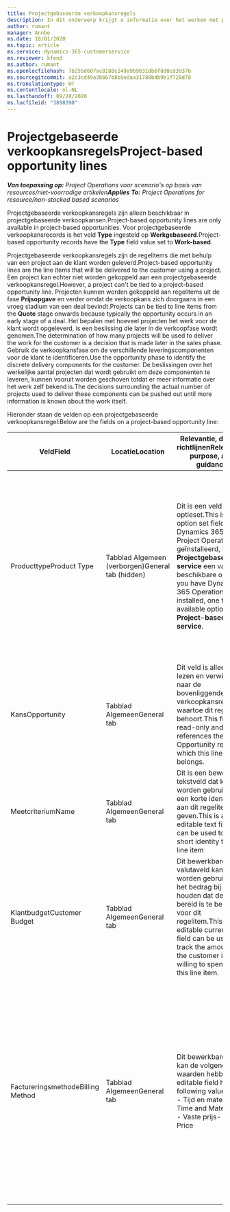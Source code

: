 ```yaml
---
title: Projectgebaseerde verkoopkansregels
description: In dit onderwerp krijgt u informatie over het werken met projectgebaseerde verkoopkansregels.
author: rumant
manager: Annbe
ms.date: 10/01/2020
ms.topic: article
ms.service: dynamics-365-customerservice
ms.reviewer: kfend
ms.author: rumant
ms.openlocfilehash: 7b255d607ac8180c249a9b9831db6f8d0cd3937b
ms.sourcegitcommit: a2c3cd49a3b667b8b5edaa31788b4b9b1f728d78
ms.translationtype: HT
ms.contentlocale: nl-NL
ms.lasthandoff: 09/28/2020
ms.locfileid: "3898390"
---
```

# <a name="project-based-opportunity-lines"></a><span data-ttu-id="245f8-103">Projectgebaseerde verkoopkansregels</span><span class="sxs-lookup"><span data-stu-id="245f8-103">Project-based opportunity lines</span></span>

<span data-ttu-id="245f8-104">_**Van toepassing op:** Project Operations voor scenario's op basis van resources/niet-voorradige artikelen_</span><span class="sxs-lookup"><span data-stu-id="245f8-104">_**Applies To:** Project Operations for resource/non-stocked based scenarios_</span></span>


<span data-ttu-id="245f8-105">Projectgebaseerde verkoopkansregels zijn alleen beschikbaar in projectgebaseerde verkoopkansen.</span><span class="sxs-lookup"><span data-stu-id="245f8-105">Project-based opportunity lines are only available in project-based opportunities.</span></span> <span data-ttu-id="245f8-106">Voor projectgebaseerde verkoopkansrecords is het veld **Type** ingesteld op **Werkgebaseerd**.</span><span class="sxs-lookup"><span data-stu-id="245f8-106">Project-based opportunity records have the **Type** field value set to **Work-based**.</span></span>

<span data-ttu-id="245f8-107">Projectgebaseerde verkoopkansregels zijn de regelitems die met behulp van een project aan de klant worden geleverd.</span><span class="sxs-lookup"><span data-stu-id="245f8-107">Project-based opportunity lines are the line items that will be delivered to the customer using a project.</span></span> <span data-ttu-id="245f8-108">Een project kan echter niet worden gekoppeld aan een projectgebaseerde verkoopkansregel.</span><span class="sxs-lookup"><span data-stu-id="245f8-108">However, a project can't be tied to a project-based opportunity line.</span></span> <span data-ttu-id="245f8-109">Projecten kunnen worden gekoppeld aan regelitems uit de fase **Prijsopgave** en verder omdat de verkoopkans zich doorgaans in een vroeg stadium van een deal bevindt.</span><span class="sxs-lookup"><span data-stu-id="245f8-109">Projects can be tied to line items from the **Quote** stage onwards because typically the opportunity occurs in an early stage of a deal.</span></span> <span data-ttu-id="245f8-110">Het bepalen met hoeveel projecten het werk voor de klant wordt opgeleverd, is een beslissing die later in de verkoopfase wordt genomen.</span><span class="sxs-lookup"><span data-stu-id="245f8-110">The determination of how many projects will be used to deliver the work for the customer is a decision that is made later in the sales phase.</span></span> <span data-ttu-id="245f8-111">Gebruik de verkoopkansfase om de verschillende leveringscomponenten voor de klant te identificeren.</span><span class="sxs-lookup"><span data-stu-id="245f8-111">Use the opportunity phase to identify the discrete delivery components for the customer.</span></span> <span data-ttu-id="245f8-112">De beslissingen over het werkelijke aantal projecten dat wordt gebruikt om deze componenten te leveren, kunnen vooruit worden geschoven totdat er meer informatie over het werk zelf bekend is.</span><span class="sxs-lookup"><span data-stu-id="245f8-112">The decisions surrounding the actual number of projects used to deliver these components can be pushed out until more information is known about the work itself.</span></span>

<span data-ttu-id="245f8-113">Hieronder staan de velden op een projectgebaseerde verkoopkansregel:</span><span class="sxs-lookup"><span data-stu-id="245f8-113">Below are the fields on a project-based opportunity line:</span></span>

| <span data-ttu-id="245f8-114">**Veld**</span><span class="sxs-lookup"><span data-stu-id="245f8-114">**Field**</span></span> | <span data-ttu-id="245f8-115">**Locatie**</span><span class="sxs-lookup"><span data-stu-id="245f8-115">**Location**</span></span> | <span data-ttu-id="245f8-116">**Relevantie, doel en richtlijnen**</span><span class="sxs-lookup"><span data-stu-id="245f8-116">**Relevance, purpose, and guidance**</span></span> | <span data-ttu-id="245f8-117">**Downstreamimpact**</span><span class="sxs-lookup"><span data-stu-id="245f8-117">**Downstream impact**</span></span> |
| --- | --- | --- | --- |
| <span data-ttu-id="245f8-118">Producttype</span><span class="sxs-lookup"><span data-stu-id="245f8-118">Product Type</span></span> | <span data-ttu-id="245f8-119">Tabblad Algemeen (verborgen)</span><span class="sxs-lookup"><span data-stu-id="245f8-119">General tab (hidden)</span></span> | <span data-ttu-id="245f8-120">Dit is een veld uit de optieset.</span><span class="sxs-lookup"><span data-stu-id="245f8-120">This is an option set field.</span></span> <span data-ttu-id="245f8-121">Als Dynamics 365 Project Operations is geïnstalleerd, is **Projectgebaseerde service** een van de beschikbare opties.</span><span class="sxs-lookup"><span data-stu-id="245f8-121">If you have Dynamics 365 Operations installed, one the available options is, **Project-based service**.</span></span>  | <span data-ttu-id="245f8-122">De waarde van dit veld is ingesteld op **Projectgebaseerde service** wanneer u de projectgebaseerde verkoopkansregel maakt vanuit het projectgebaseerde regelraster van de verkoopkans.</span><span class="sxs-lookup"><span data-stu-id="245f8-122">The value of this field is set to **Project-based service** when you create the project-based opportunity line from the project-based lines grid on the Opportunity.</span></span> <br> <span data-ttu-id="245f8-123">Als u deze waarde wijzigt of overschrijft, wordt de projectfunctionaliteit niet ingeschakeld voor uw projectgebaseerde regelitems.</span><span class="sxs-lookup"><span data-stu-id="245f8-123">If you change or override this value, the project functionality won't be enabled on your project-based line items.</span></span> |
| <span data-ttu-id="245f8-124">Kans</span><span class="sxs-lookup"><span data-stu-id="245f8-124">Opportunity</span></span> | <span data-ttu-id="245f8-125">Tabblad Algemeen</span><span class="sxs-lookup"><span data-stu-id="245f8-125">General tab</span></span> | <span data-ttu-id="245f8-126">Dit veld is alleen-lezen en verwijst naar de bovenliggende verkoopkansrecord waartoe dit regelitem behoort.</span><span class="sxs-lookup"><span data-stu-id="245f8-126">This field is read-only and references the parent Opportunity record to which this line item belongs.</span></span> | <span data-ttu-id="245f8-127">Er is geen downstreamimpact van dit veld.</span><span class="sxs-lookup"><span data-stu-id="245f8-127">There is no downstream impact of this field.</span></span> |
| <span data-ttu-id="245f8-128">Meetcriterium</span><span class="sxs-lookup"><span data-stu-id="245f8-128">Name</span></span> | <span data-ttu-id="245f8-129">Tabblad Algemeen</span><span class="sxs-lookup"><span data-stu-id="245f8-129">General tab</span></span> | <span data-ttu-id="245f8-130">Dit is een bewerkbaar tekstveld dat kan worden gebruikt om een korte identiteit aan dit regelitem te geven.</span><span class="sxs-lookup"><span data-stu-id="245f8-130">This is an editable text field that can be used to give a short identity to this line item</span></span> | <span data-ttu-id="245f8-131">Deze waarde wordt overgedragen naar de prijsopgaveregel wanneer u een prijsopgave maakt vanuit deze verkoopkans</span><span class="sxs-lookup"><span data-stu-id="245f8-131">This value is carried over to the quote line when you create a quote from this opportunity</span></span> |
| <span data-ttu-id="245f8-132">Klantbudget</span><span class="sxs-lookup"><span data-stu-id="245f8-132">Customer Budget</span></span> | <span data-ttu-id="245f8-133">Tabblad Algemeen</span><span class="sxs-lookup"><span data-stu-id="245f8-133">General tab</span></span> | <span data-ttu-id="245f8-134">Dit bewerkbare valutaveld kan worden gebruikt om het bedrag bij te houden dat de klant bereid is te besteden voor dit regelitem.</span><span class="sxs-lookup"><span data-stu-id="245f8-134">This editable currency field can be used to track the amount that the customer is willing to spend for this line item.</span></span> | <span data-ttu-id="245f8-135">Deze waarde wordt overgedragen naar het bijbehorende veld op de prijsopgaveregel wanneer u een prijsopgave maakt vanuit deze verkoopkans</span><span class="sxs-lookup"><span data-stu-id="245f8-135">This value is carried over to the corresponding field on the quote line when you create a quote from this opportunity</span></span> |
| <span data-ttu-id="245f8-136">Factureringsmethode</span><span class="sxs-lookup"><span data-stu-id="245f8-136">Billing Method</span></span> | <span data-ttu-id="245f8-137">Tabblad Algemeen</span><span class="sxs-lookup"><span data-stu-id="245f8-137">General tab</span></span> | <span data-ttu-id="245f8-138">Dit bewerkbare veld kan de volgende waarden hebben:</span><span class="sxs-lookup"><span data-stu-id="245f8-138">This editable field has the following values:</span></span></br><span data-ttu-id="245f8-139">- Tijd en materiaal</span><span class="sxs-lookup"><span data-stu-id="245f8-139">- Time and Material</span></span></br><span data-ttu-id="245f8-140">- Vaste prijs</span><span class="sxs-lookup"><span data-stu-id="245f8-140">- Fixed Price</span></span> | <span data-ttu-id="245f8-141">Deze waarde wordt overgedragen naar het bijbehorende veld op de prijsopgaveregel wanneer u een prijsopgave maakt vanuit deze verkoopkans.</span><span class="sxs-lookup"><span data-stu-id="245f8-141">This value is carried over to the corresponding field on the quote line when you create a quote from this opportunity.</span></span> <span data-ttu-id="245f8-142">Nadat de prijsopgaveregel is gemaakt, is het veld vergrendeld en kan het niet worden gewijzigd.</span><span class="sxs-lookup"><span data-stu-id="245f8-142">After the quote line is created, the field is locked and can't be changed.</span></span> <span data-ttu-id="245f8-143">Wijs deze veldwaarde zo nauwkeurig mogelijk toe.</span><span class="sxs-lookup"><span data-stu-id="245f8-143">Assign this field value as accurately as possible.</span></span> <span data-ttu-id="245f8-144">Als u de waarde van dit veld op de prijsopgaveregel moet wijzigen, verwijdert u de prijsopgaveregel en maakt u deze opnieuw.</span><span class="sxs-lookup"><span data-stu-id="245f8-144">If you need to change the value of this field on the quote line, delete and re-create the quote line.</span></span> |
